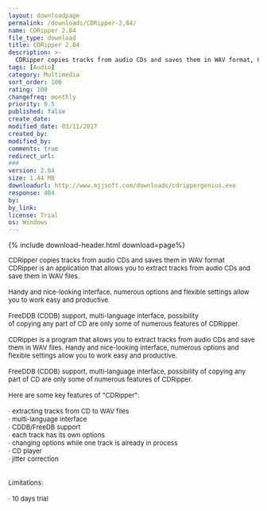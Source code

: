 ```yaml
---
layout: downloadpage
permalink: /downloads/CDRipper-2,84/
name: CDRipper 2.84
file_type: download
title: CDRipper 2.84
description: >-
  CDRipper copies tracks from audio CDs and saves them in WAV format, CDRipper copies tracks from audio CDs and saves them in WAV format
tags: [Audio]
category: Multimedia
sort_order: 100
rating: 100
changefreq: monthly
priority: 0.5
published: false
create_date: 
modified_date: 03/11/2017
created_by: 
modified_by: 
comments: true
redirect_url: 
### 
version: 2.84
size: 1.44 MB
downloadurl: http://www.mjjsoft.com/downloads/cdrippergenius.exe
response: 404
by: 
by_link: 
license: Trial 
os: Windows
---
```


{% include download-header.html download=page%}

<p style="fix-download-text !important">
<p><font size="2">CDRipper copies tracks from audio CDs and saves them in WAV format <br />
CDRipper is an application that allows you to extract tracks from audio CDs and save them in WAV files. <br />
<br />
Handy and nice-looking interface, numerous options and flexible settings allow you to work easy and productive. <br />
<br />
FreeDDB (CDDB) support, multi-language interface, possibility <br />
of copying any part of CD are only some of numerous features of CDRipper. <br />
<br />
CDRipper is a program that allows you to extract tracks from audio CDs and save them in WAV files. Handy and nice-looking interface, numerous options and flexible settings allow you to work easy and productive. <br />
<br />
FreeDDB (CDDB) support, multi-language interface, possibility of copying any part of CD are only some of numerous features of CDRipper. <br />
<br />
Here are some key features of "CDRipper": <br />
<br />
· extracting tracks from CD to WAV files <br />
· multi-language interface <br />
· CDDB/FreeDB support <br />
· each track has its own options <br />
· changing options while one track is already in process <br />
· CD player <br />
· jitter correction <br />
<br />
<br />
Limitations: <br />
<br />
· 10 days trial</font></p></p>
